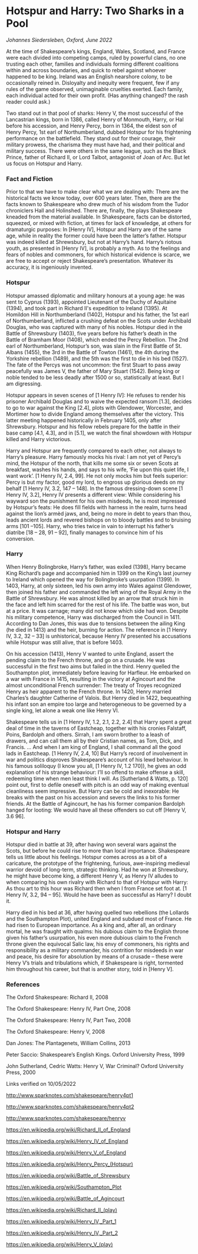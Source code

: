 
# Hotspur and Harry: Two Sharks in a Pool

*Johannes Siedersleben, Oxford, June 2022*

At the time of Shakespeare’s kings, England, Wales, Scotland, and France were
each divided into competing camps, ruled by powerful clans, no one trusting
each other, families and individuals forming different coalitions within and across
boundaries, and quick to rebel against whoever happened to be king. Ireland was
an English nearshore colony, to be occasionally reined in. Disloyalty and inequity
were frequent, few if any rules of the game observed, unimaginable cruelties
exerted. Each family, each individual acted for their own profit.
(Has anything changed? the rash reader could ask.)

Two stand out in that pool of sharks: Henry V, the most successful of the
Lancastrian kings, born in 1386, called Henry of Monmouth, Harry, or Hal before
his accession, and Henry Percy, born in 1364, the eldest son of Henry Percy, 1st
earl of Northumberland, dubbed Hotspur for his frightening performance on the
battlefield. They stand out for their courage, their military prowess, the charisma
they must have had, and their political and military success. There were others in
the same league, such as the Black Prince, father of Richard II, or Lord Talbot,
antagonist of Joan of Arc. But let us focus on Hotspur and Harry.

### Fact and Fiction
Prior to that we have to make clear what we are dealing with: There are the
historical facts we know today, over 600 years later. Then, there are the facts
known to Shakespeare who drew much of his wisdom from the Tudor chroniclers
Hall and Holinshed. There are, finally, the plays Shakespeare kneaded from the
material available. In Shakespeare, facts can be distorted, squeezed, or mixed
with fiction, at times for lack of knowledge, at others for dramaturgic purposes:
In [Henry IV], Hotspur and Harry are of the same age, while in reality the former
could have been the latter’s father. Hotspur was indeed killed at Shrewsbury, but
not at Harry’s hand. Harry’s riotous youth, as presented in [Henry IV], is probably
a myth. As to the feelings and fears of nobles and commoners, for which
historical evidence is scarce, we are free to accept or reject Shakespeare’s
presentation. Whatever its accuracy, it is ingeniously invented.

### Hotspur
Hotspur amassed diplomatic and military honours at a young age: he was sent to
Cyprus (1393), appointed Lieutenant of the Duchy of Aquitaine (1394), and took
part in Richard II's expedition to Ireland (1395). At Homildon Hill in
Northumberland (1402), Hotspur and his father, the 1st earl of Northumberland,
inflicted a crushing defeat on the Scots under Archibald Douglas, who was
captured with many of his nobles. Hotspur died in the Battle of Shrewsbury
(1403), five years before his father’s death in the Battle of Bramham Moor
(1408), which ended the Percy Rebellion. The 2nd earl of Northumberland,
Hotspur’s son, was slain in the First Battle of St. Albans (1455), the 3rd in the
Battle of Towton (1461), the 4th during the Yorkshire rebellion (1489), and the 5th
was the first to die in his bed (1527). The fate of the Percys was not uncommon:
the first Stuart to pass away peacefully was James V, the father of Mary Stuart
(1542). Being king or noble tended to be less deadly after 1500 or so, statistically
at least. But I am digressing.

Hotspur appears in seven scenes of [1 Henry IV]: He refuses to render his
prisoner Archibald Douglas and to waive the expected ransom [1.3], decides to
go to war against the King [2.4], plots with Glendower, Worcester, and Mortimer
how to divide England among themselves after the victory. This latter meeting
happened historically in February 1405, only after Shrewsbury. Hotspur and his
fellow rebels prepare for the battle in their base camp [4.1, 4.3], and in [5.1], we
watch the final showdown with Hotspur killed and Harry victorious.

Harry and Hotspur are frequently compared to each other, not always to Harry’s
pleasure. Harry famously mocks his rival: I am not yet of Percy’s mind, the
Hotspur of the north, that kills me some six or seven Scots at breakfast, washes
his hands, and says to his wife, ‘Fie upon this quiet life, I want work’. [1 Henry IV,
2.4, 99]. He not only mocks him but feels superior: Percy is but my factor, good
my lord, to engross up glorious deeds on my behalf [1 Henry IV, 3.2, 147 – 148]. In
the famous dressing-down scene [1 Henry IV, 3.2], Henry IV presents a different
view: While considering his wayward son the punishment for his own misdeeds,
he is most impressed by Hotspur’s feats: He does fill fields with harness in the
realm, turns head against the lion’s armèd jaws, and, being no more in debt to
years than thou, leads ancient lords and revered bishops on to bloody battles and
to bruising arms [101 –105]. Harry, who tries twice in vain to interrupt his
father’s diatribe [18 – 28, 91 – 92], finally manages to convince him of his
conversion.

### Harry
When Henry Bolingbroke, Harry’s father, was exiled (1398), Harry became King
Richard’s page and accompanied him in 1399 on the King’s last journey to Ireland
which opened the way for Bolingbroke’s usurpation (1399). In 1403, Harry, at
only sixteen, led his own army into Wales against Glendower, then joined his
father and commanded the left wing of the Royal Army in the Battle of
Shrewsbury. He was almost killed by an arrow that struck him in the face and left
him scarred for the rest of his life. The battle was won, but at a price. It was
carnage; many did not know which side had won. Despite his military
competence, Harry was discharged from the Council in 1411. According to Dan
Jones, this was due to tensions between the ailing King (he died in 1413) and the
heir, burning for action. The reference in [1 Henry IV, 3.2, 32 – 33] is unhistorical,
because Henry IV presented his accusations while Hotspur was still alive, that is
before 1403. 

On his accession (1413), Henry V wanted to unite England, assert
the pending claim to the French throne, and go on a crusade. He was successful
in the first two aims but failed in the third. Henry quelled the Southampton plot,
immediately before leaving for Harfleur. He embarked on a war with France in
1415, resulting in the victory at Agincourt and the almost unconditional French
surrender: The treaty of Troyes recognized Henry as heir apparent to the French
throne. In 1420, Henry married Charles’s daughter Catherine of Valois. But Henry
died in 1422, bequeathing his infant son an empire too large and heterogeneous
to be governed by a single king, let alone a weak one like Henry VI.

Shakespeare tells us in [1 Henry IV, 1.2, 2.1, 2.2, 2.4] that Harry spent a great deal
of time in the taverns of Eastcheap, together with his cronies Falstaff, Poins,
Bardolph and others. Sirrah, I am sworn brother to a leash of drawers, and can
call them all by their Cristian names, as Tom, Dick, and Francis. … And when I am
king of England, I shall command all the good lads in Eastcheap. [1 Henry IV, 2.4,
10] But Harry’s record of involvement in war and politics disproves Shakespeare’s
account of his lewd behaviour. In his famous soliloquy (I know you all, [1 Henry
IV, 1.2 170]), he gives an odd explanation of his strange behaviour: I’ll so offend
to make offense a skill, redeeming time when men least think I will. As
[Sutherland & Watts, p. 120] point out, first to defile oneself with pitch is an odd
way of making eventual cleanliness seem impressive. But Harry can be cold and
inexorable: He breaks with the past on his accession and severs the links to his
former friends. At the Battle of Agincourt, he has his former companion Bardolph
hanged for looting: We would have all these offenders so cut off [Henry V, 3.6
96].

### Hotspur and Harry
Hotspur died in battle at 39, after having won several wars against the Scots, but
before he could rise to more than local importance. Shakespeare tells us little
about his feelings. Hotspur comes across as a bit of a caricature, the prototype of
the frightening, furious, awe-inspiring medieval warrior devoid of long-term,
strategic thinking. Had he won at Shrewsbury, he might have become king, a
different Henry V, as Henry IV alludes to when comparing his own rivalry with
Richard to that of Hotspur with Harry: As thou art to this hour was Richard then
when I from France set foot at. [1 Henry IV, 3.2, 94 – 95]. Would he have been as
successful as Harry? I doubt it.

Harry died in his bed at 36, after having quelled two rebellions (the Lollards and
the Southampton Plot), united England and subdued most of France. He had
risen to European importance. As a king and, after all, an ordinary mortal, he was
fraught with qualms: his dubious claim to the English throne given his father’s
usurpation, his even more dubious claim to the French throne given the
equivocal Salic law, his envy of commoners, his rights and responsibility as a
military commander, his contrition for misdeeds in war and peace, his desire for
absolution by means of a crusade – these were Henry V’s trials and tribulations
which, if Shakespeare is right, tormented him throughout his career, but that is
another story, told in [Henry V].

### References
The Oxford Shakespeare: Richard II, 2008

The Oxford Shakespeare: Henry IV, Part One, 2008

The Oxford Shakespeare: Henry IV, Part Two, 2008

The Oxford Shakespeare: Henry V, 2008

Dan Jones: The Plantagenets, William Collins, 2013

Peter Saccio: Shakespeare’s English Kings. Oxford University Press, 1999

John Sutherland, Cedric Watts: Henry V, War Criminal? Oxford University Press, 2000

Links verified on 10/05/2022

http://www.sparknotes.com/shakespeare/henry4pt1

http://www.sparknotes.com/shakespeare/henry4pt2

http://www.sparknotes.com/shakespeare/henryv

https://en.wikipedia.org/wiki/Richard_II_of_England

https://en.wikipedia.org/wiki/Henry_IV_of_England

https://en.wikipedia.org/wiki/Henry_V_of_England

https://en.wikipedia.org/wiki/Henry_Percy_(Hotspur)

https://en.wikipedia.org/wiki/Battle_of_Shrewsbury

https://en.wikipedia.org/wiki/Southampton_Plot

https://en.wikipedia.org/wiki/Battle_of_Agincourt

https://en.wikipedia.org/wiki/Richard_II_(play)

https://en.wikipedia.org/wiki/Henry_IV,_Part_1

https://en.wikipedia.org/wiki/Henry_IV,_Part_2

https://en.wikipedia.org/wiki/Henry_V_(play)
